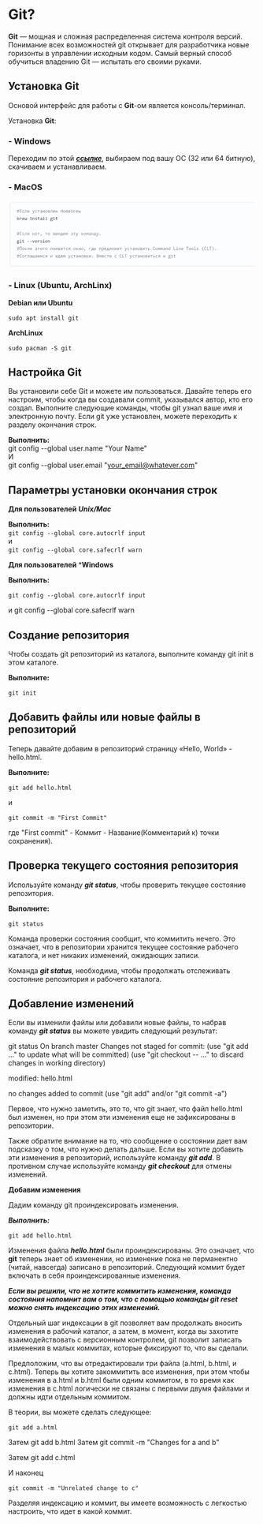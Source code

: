 
# Git?

**Git**  — мощная и сложная распределенная система контроля версий. Понимание всех возможностей git открывает для разработчика новые горизонты в управлении исходным кодом. Самый верный способ обучиться владению Git — испытать его своими руками.

## Установка Git

Основой интерфейс для работы с **Git**-ом является консоль/терминал.

Установка **Git**:

### - Windows 

Переходим по этой [***ссылке***](https://git-scm.com/download/win), выбираем под вашу ОС (32 или 64 битную), скачиваем и устанавливаем.

### - MacOS
![MaxOs install](/MacOS_install.png)

### - Linux (**Ubuntu, ArchLinx**)
**Debian или Ubuntu**  

	sudo apt install git

**ArchLinux**  

	sudo pacman -S git
	
## Настройка Git 

Вы установили себе Git и можете им пользоваться. Давайте теперь его настроим, чтобы когда вы создавали commit, указывался автор, кто его создал. Выполните следующие команды, чтобы git узнал ваше имя и электронную почту. Если git уже установлен, можете переходить к разделу окончания строк.

**Выполнить:**  
	git config --global user.name "Your Name"  
И  
	git config --global user.email "your_email@whatever.com"

## Параметры установки окончания строк
**Для пользователей** ***Unix/Mac***

**Выполнить:**  
	`git config --global core.autocrlf input`  
и  
	`git config --global core.safecrlf warn`
	
**Для пользователей** ***Windows**

**Выполнить:**

	git config --global core.autocrlf input       
и 
	git config --global core.safecrlf warn

## Создание репозитория

Чтобы создать git репозиторий из каталога, выполните команду git init в этом каталоге.

**Выполните:**

	git init	
	
## Добавить файлы или новые файлы в репозиторий

Теперь давайте добавим в репозиторий страницу «Hello, World» - hello.html.

**Выполните:**

	git add hello.html 
и 

	git commit -m "First Commit"
	
где "First commit" - Коммит - Название(Комментарий к) точки сохранения).

## Проверка текущего состояния репозитория

Используйте команду ***git status***, чтобы проверить текущее состояние репозитория.

**Выполните:**

	git status	
	
Команда проверки состояния сообщит, что коммитить нечего. Это означает, что в репозитории хранится текущее состояние рабочего каталога, и нет никаких изменений, ожидающих записи.

Команда ***git status***, необходима, чтобы продолжать отслеживать состояние репозитория и рабочего каталога.

## Добавление изменений

Если вы изменили файлы или добавили новые файлы, то набрав команду ***git status*** вы можете увидить следующий результат:

git status
On branch master
Changes not staged for commit:
   (use "git add <file>..." to update what will be committed)
   (use "git checkout -- <file>..." to discard changes in working directory)

   modified:   hello.html

no changes added to commit (use "git add" and/or "git commit -a")

Первое, что нужно заметить, это то, что git знает, что файл hello.html был изменен, но при этом эти изменения еще не зафиксированы в репозитории.

Также обратите внимание на то, что сообщение о состоянии дает вам подсказку о том, что нужно делать дальше. Если вы хотите добавить эти изменения в репозиторий, используйте команду ***git add***. В противном случае используйте команду ***git сheckout*** для отмены изменений.

**Добавим изменения**

Дадим команду git проиндексировать изменения.

***Выполнить:***

	git add hello.html

Изменения файла ***hello.html*** были проиндексированы. Это означает, что **git** теперь знает об изменении, но изменение пока не перманентно (читай, навсегда) записано в репозиторий. Следующий коммит будет включать в себя проиндексированные изменения.

***Если вы решили, что не хотите коммитить изменения, команда состояния напомнит вам о том, что с помощью команды **git reset** можно снять индексацию этих изменений.***

Отдельный шаг индексации в git позволяет вам продолжать вносить изменения в рабочий каталог, а затем, в момент, когда вы захотите взаимодействовать с версионным контролем, git позволит записать изменения в малых коммитах, которые фиксируют то, что вы сделали.

Предположим, что вы отредактировали три файла (a.html, b.html, и c.html). Теперь вы хотите закоммитить все изменения, при этом чтобы изменения в a.html и b.html были одним коммитом, в то время как изменения в c.html логически не связаны с первыми двумя файлами и должны идти отдельным коммитом.

В теории, вы можете сделать следующее:

	git add a.html
Затем
	git add b.html
Затем
	git commit -m "Changes for a and b"

Затем
	git add c.html  
	
И наконец  

	git commit -m "Unrelated change to c"
	
Разделяя индексацию и коммит, вы имеете возможность с легкостью настроить, что идет в какой коммит.
	
	
